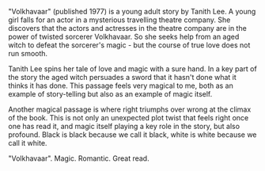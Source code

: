 "Volkhavaar" (published 1977) is a young adult story by Tanith Lee. A young girl
falls for an actor in a mysterious travelling theatre company.  She
discovers that the actors and actresses in the theatre company are
in the power of twisted sorcerer Volkhavaar.  So she seeks help from
an aged witch to defeat the sorcerer's magic - but the course of true
love does not run smooth.

Tanith Lee spins her tale of love and magic with a sure hand.  In
a key part of the story the aged witch persuades a sword that it hasn't
done what it thinks it has done.  This passage feels very magical to me,
both as an example of story-telling but also as an example of magic
itself.

Another magical passage is where right triumphs over wrong at the climax
of the book.  This is not only an unexpected plot twist that feels right once
one has read it, and magic itself playing a key role in the story, but also
profound.  Black is black because we call it black, white is
white because we call it white.

"Volkhavaar".  Magic.  Romantic.  Great read.
